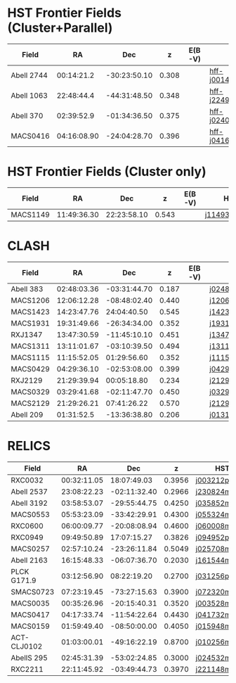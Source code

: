 HST Frontier Fields (Cluster+Parallel)
===================

| Field       |   RA    |  Dec  |  z  | E(B-V)|  HST                                                                                                                     |  IRAC  |
|-------------|---------|-------|-----|------|--------------------------------------------------------------------------------------------------------------------------|--------|
|  Abell 2744 |  00:14:21.2       |-30:23:50.10       | 0.308    | | [hff-j001408m3023](https://s3.amazonaws.com/grizli-v1/Pipeline/hff-j001408m3023/Prep/hff-j001408m3023.summary.html)      |  [A2744_hff-j001408m3023](https://s3.amazonaws.com/grizli-v1/Pipeline/hff-j001408m3023/Photometry/index.html)      |
|  Abell 1063     |  22:48:44.4       | -44:31:48.50      | 0.348    | |  [hff-j224900m4432](https://s3.amazonaws.com/grizli-v1/Pipeline/hff-j224900m4432/Prep/hff-j224900m4432.summary.html)                                                                                                                   |  [ A1063_hff-j224900m4432](https://s3.amazonaws.com/grizli-v1/Pipeline/hff-j224900m4432/Photometry/index.html)      |
| Abell 370|      02:39:52.9    | -01:34:36.50               | 0.375| | [hff-j024004m0136](https://s3.amazonaws.com/grizli-v1/Pipeline/hff-j024004m0136/Prep/hff-j024004m0136.summary.html) | [A370_hff-j024004m0136](https://s3.amazonaws.com/grizli-v1/Pipeline/hff-j024004m0136/Photometry/index.html)  |
|   MACS0416    | 04:16:08.90        |  -24:04:28.70     | 0.396    | |    [hff-j041620m2406](https://s3.amazonaws.com/grizli-v1/Pipeline/hff-j041620m2406/Prep/hff-j041620m2406.summary.html) | [M0416_hff-j041620m2406](https://s3.amazonaws.com/grizli-v1/Pipeline/hff-j041620m2406/Photometry/index.html)      |

HST Frontier Fields (Cluster only)
===================

| Field       |   RA    |  Dec  |  z  | E(B-V)| HST                                                                                                                     |  IRAC  |
|-------------|---------|-------|-----|------|--------------------------------------------------------------------------------------------------------------------------|--------|
|MACS1149   |11:49:36.30 |22:23:58.10| 0.543   |               | [j114936p2222](https://s3.amazonaws.com/grizli-v1/Pipeline/j114936p2222/Prep/j114936p2222.summary.html)| [M1149_j114936p2222](https://s3.amazonaws.com/grizli-v1/Pipeline/j114936p2222/Photometry/index.html)


CLASH
=====

| Field       |   RA    |  Dec  |  z  |E(B-V)|  HST                                                                                                                     |  IRAC  |
|-------------|---------|-------|-----|-------|-------------------------------------------------------------------------------------------------------------------|--------|
|  Abell 383 |  02:48:03.36       | -03:31:44.70      |  0.187 |  | [j024804m0332](https://s3.amazonaws.com/grizli-v1/Pipeline/j024804m0332/Prep/j024804m0332.summary.html)      | [A383_j024804m0332](https://s3.amazonaws.com/grizli-v1/Pipeline/j024804m0332/Photometry/index.html)        |
|  MACS1206       |   12:06:12.28      |  -08:48:02.40     | 0.440  |  | [j120612m0848](https://s3.amazonaws.com/grizli-v1/Pipeline/j120612m0848/Prep/j120612m0848.summary.html)     | [M1206_j120612m0848](https://s3.amazonaws.com/grizli-v1/Pipeline/j120612m0848/Photometry/index.html)       |
|  MACS1423        | 14:23:47.76        | 24:04:40.50      |  0.545  | | [j142348p2405](https://s3.amazonaws.com/grizli-v1/Pipeline/j142348p2405/Prep/j142348p2405.summary.html)                                                                                                                        | [M1423-j142348p2405](https://s3.amazonaws.com/grizli-v1/Pipeline/j142348p2405/Photometry/index.html)       |
|  MACS1931       |   19:31:49.66       |  -26:34:34.00     |  0.352 |  |  [j193148m2635](https://s3.amazonaws.com/grizli-v1/Pipeline/j193148m2635/Prep/j193148m2635.summary.html)                                                                                                                      |  [M1931_j193148m2635](https://s3.amazonaws.com/grizli-v1/Pipeline/j193148m2635/Photometry/index.html)      |
|  RXJ1347        | 13:47:30.59         |  -11:45:10.10     | 0.451| |  [j134732m1145](https://s3.amazonaws.com/grizli-v1/Pipeline/j134732m1145/Prep/j134732m1145.summary.html)                                                                                                                        | [RXJ1347_j134732m1145](https://s3.amazonaws.com/grizli-v1/Pipeline/j134732m1145/Photometry/index.html)       |
|  MACS1311   |  13:11:01.67       |  -03:10:39.50     | 0.494    | | [j131100m0311](https://s3.amazonaws.com/grizli-v1/Pipeline/j131100m0311/Prep/j131100m0311.summary.html)                                                                                                                       | [M1311_j131100m0311](https://s3.amazonaws.com/grizli-v1/Pipeline/j131100m0311/Photometry/index.html)       |
|  MACS1115        |  11:15:52.05       | 01:29:56.60      | 0.352    | |  [j111552p0130](https://s3.amazonaws.com/grizli-v1/Pipeline/j111552p0130/Prep/j111552p0130.summary.html)                                                                                                                       |  [M1115_j111552p0130](https://s3.amazonaws.com/grizli-v1/Pipeline/j111552p0130/Photometry/index.html)     |
|  MACS0429        | 04:29:36.10        |  -02:53:08.00     | 0.399    | | [j042936m0253](https://s3.amazonaws.com/grizli-v1/Pipeline/j042936m0253/Prep/j042936m0253.summary.html)                                                                                                                        | [M0429_j042936m0253](https://s3.amazonaws.com/grizli-v1/Pipeline/j042936m0253/Photometry/index.html)        |
|  RXJ2129      |  21:29:39.94       |  00:05:18.80     | 0.234    | | [j212940p0005](https://s3.amazonaws.com/grizli-v1/Pipeline/j212940p0005/Prep/j212940p0005.summary.html) | [RXJ2129_j212940p0005](https://s3.amazonaws.com/grizli-v1/Pipeline/j212940p0005/Photometry/index.html)|
|  MACS0329      |  03:29:41.68       |  -02:11:47.70      | 0.450    | | [j032940m0212](https://s3.amazonaws.com/grizli-v1/Pipeline/j032940m0212/Prep/j032940m0212.summary.html) | [M0329_j032940m0212](https://s3.amazonaws.com/grizli-v1/Pipeline/j032940m0212/Photometry/index.html)|
|  MACS2129      |  21:29:26.21     |  07:41:26.22    | 0.570    | | [j212928m0741](https://s3.amazonaws.com/grizli-v1/Pipeline/j212928m0741/Prep/j212928m0741.summary.html) | [M2129_j212928m0741](https://s3.amazonaws.com/grizli-v1/Pipeline/j212928m0741/Photometry/index.html)|
|  Abell 209      |  01:31:52.5      |  -13:36:38.80      | 0.206    | | [j013152m1337](https://s3.amazonaws.com/grizli-v1/Pipeline/j013152m1337/Prep/j013152m1337.summary.html) | [A209_j013152m1337](https://s3.amazonaws.com/grizli-v1/Pipeline/j013152m1337/Photometry/index.html)|

RELICS
======

| Field       |   RA    |  Dec  |  z  |  HST                                                                                                                     |  IRAC  |
|-------------|---------|-------|-----|--------------------------------------------------------------------------------------------------------------------------|--------|
|  RXC0032|  00:32:11.05        | 18:07:49.03     |  0.3956  | [j003212p1808](https://s3.amazonaws.com/grizli-v1/Pipeline/j003212p1808/Prep/j003212p1808.summary.html)      | [RXC0032_j003212p1808](https://s3.amazonaws.com/grizli-v1/Pipeline/j003212p1808/Photometry/index.html)       |
|  Abell 2537|  23:08:22.23        |  -02:11:32.40    |  0.2966  | [j230824m0212](https://s3.amazonaws.com/grizli-v1/Pipeline/j230824m0212/Prep/j230824m0212.summary.html)      | [A2537_j230824m0212](https://s3.amazonaws.com/grizli-v1/Pipeline/j230824m0212/Photometry/index.html)       |
|  Abell 3192 |  03:58:53.07        | -29:55:44.75     |  0.4250  | [j035852m2956](https://s3.amazonaws.com/grizli-v1/Pipeline/j035852m2956/Prep/j035852m2956.summary.html)      | [A3192_j035852m2956](https://s3.amazonaws.com/grizli-v1/Pipeline/j035852m2956/Photometry/index.html)       |
|  MACS0553 |  05:53:23.09         | -33:42:29.91    |  0.4300  | [j055324m3342](https://s3.amazonaws.com/grizli-v1/Pipeline/j055324m3342/Prep/j055324m3342.summary.html)      | [M0553_j055324m3342](https://s3.amazonaws.com/grizli-v1/Pipeline/j055324m3342/Photometry/index.html)       |
|  RXC0600 |  06:00:09.77         | -20:08:08.94    |  0.4600  | [j060008m2008](https://s3.amazonaws.com/grizli-v1/Pipeline/j060008m2008/Prep/j060008m2008.summary.html)      | [RXC0600_j060008m2008](https://s3.amazonaws.com/grizli-v1/Pipeline/j060008m2008/Photometry/index.html)       |
|  RXC0949 | 09:49:50.89         | 17:07:15.27    |  0.3826  | [j094952p1707](https://s3.amazonaws.com/grizli-v1/Pipeline/j094952p1707/Prep/j094952p1707.summary.html)      | [RXC0949_j094952p1707](https://s3.amazonaws.com/grizli-v1/Pipeline/j094952p1707/Photometry/index.html)       |
| MACS0257|  02:57:10.24         | -23:26:11.84   |  0.5049  | [j025708m2326](https://s3.amazonaws.com/grizli-v1/Pipeline/j025708m2326/Prep/j025708m2326.summary.html)      | [M0257_j025708m2326](https://s3.amazonaws.com/grizli-v1/Pipeline/j025708m2326/Photometry/index.html)       |
|  Abell 2163 | 16:15:48.33         | -06:07:36.70    |  0.2030  | [j161544m0609](https://s3.amazonaws.com/grizli-v1/Pipeline/j161544m0609/Prep/j161544m0609.summary.html)      | [A2163_j161544m0609](https://s3.amazonaws.com/grizli-v1/Pipeline/j161544m0609/Photometry/index.html)       |
|  PLCK G171.9 |  03:12:56.90          | 08:22:19.20    |  0.2700 | [j031256p0822](https://s3.amazonaws.com/grizli-v1/Pipeline/j031256p0822/Prep/j031256p0822.summary.html)      | [PLC171_j031256p0822](https://s3.amazonaws.com/grizli-v1/Pipeline/j031256p0822/Photometry/index.html)       |
|  SMACS0723 |  07:23:19.45          | -73:27:15.63    |  0.3900  | [j072320m7327](https://s3.amazonaws.com/grizli-v1/Pipeline/j072320m7327/Prep/j072320m7327.summary.html)      | [M0723_j072320m7327](https://s3.amazonaws.com/grizli-v1/Pipeline/j072320m7327/Photometry/index.html)       |
|  MACS0035        | 00:35:26.96         |  -20:15:40.31     | 0.3520     |  [j003528m2016](https://s3.amazonaws.com/grizli-v1/Pipeline/j003528m2016/Prep/j003528m2016.summary.html) | [M0035_j003528m2016](https://s3.amazonaws.com/grizli-v1/Pipeline/j003528m2016/Photometry/index.html) | 
|   MACS0417         | 04:17:33.74        |  -11:54:22.64     | 0.4430     |  [j041732m1154](https://s3.amazonaws.com/grizli-v1/Pipeline/j041732m1154/Prep/j041732m1154.summary.html) | [M0417_j041732m1154](https://s3.amazonaws.com/grizli-v1/Pipeline/j041732m1154/Photometry/index.html) | 
|  MACS0159  |  01:59:49.40       |    -08:50:00.00    | 0.4050    |  [j015948m0850](https://s3.amazonaws.com/grizli-v1/Pipeline/j015948m0850/Prep/j015948m0850.summary.html) | [M0159_j015948m0850](https://s3.amazonaws.com/grizli-v1/Pipeline/j015948m0850/Photometry/index.html) |   
|  ACT-CLJ0102  | 01:03:00.01        |  -49:16:22.19     |  0.8700   | [j010256m4916](https://s3.amazonaws.com/grizli-v1/Pipeline/j010256m4916/Prep/j010256m4916.summary.html) | [ACT0102_j010256m4916](https://s3.amazonaws.com/grizli-v1/Pipeline/j010256m4916/Photometry/index.html) | 
|  AbellS 295  |  02:45:31.39       |  -53:02:24.85     |   0.3000  | [j024532m5302](https://s3.amazonaws.com/grizli-v1/Pipeline/j024532m5302/Prep/j024532m5302.summary.html) |[A295_j024532m5302](https://s3.amazonaws.com/grizli-v1/Pipeline/j024532m5302/Photometry/index.html) |     
|  RXC2211  |   22:11:45.92      | -03:49:44.73      |  0.3970   |  [j221148m0350](https://s3.amazonaws.com/grizli-v1/Pipeline/j221148m0350/Prep/j221148m0350.summary.html) |[RXC2211_j221148m0350](https://s3.amazonaws.com/grizli-v1/Pipeline/j221148m0350/Photometry/index.html) |     
